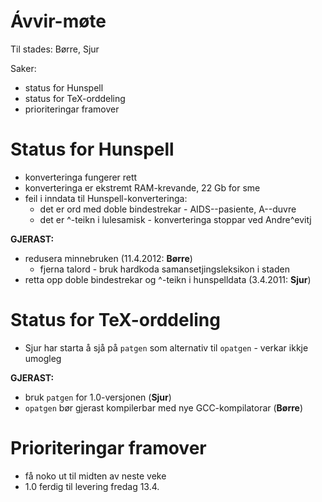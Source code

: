 # Ávvir-møte

Til stades: Børre, Sjur

Saker:
* status for Hunspell
* status for TeX-orddeling
* prioriteringar framover

# Status for Hunspell

* konverteringa fungerer rett
* konverteringa er ekstremt RAM-krevande, 22 Gb for sme
* feil i inndata til Hunspell-konverteringa:
    - det er ord med doble bindestrekar - AIDS--pasiente, A--duvre
    - det er ^-teikn i lulesamisk - konverteringa stoppar ved Andre^evitj

**GJERAST:**
* redusera minnebruken (11.4.2012: **Børre**)
    - fjerna talord - bruk hardkoda samansetjingsleksikon i staden
* retta opp doble bindestrekar og ^-teikn i hunspelldata (3.4.2011: **Sjur**)

# Status for TeX-orddeling

* Sjur har starta å sjå på `patgen` som alternativ til `opatgen` - verkar
  ikkje umogleg

**GJERAST:**
* bruk `patgen` for 1.0-versjonen (**Sjur**)
* `opatgen` bør gjerast kompilerbar med nye GCC-kompilatorar (**Børre**)

# Prioriteringar framover

* få noko ut til midten av neste veke
* 1.0 ferdig til levering fredag 13.4.
